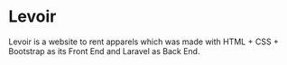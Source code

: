 # Levoir
Levoir is a website to rent apparels which was made with HTML + CSS + Bootstrap as its Front End and Laravel as Back End.
